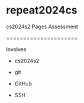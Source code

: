 # repeat2024cs
cs2024s2 Pages Assessment

=====================



Involves

 * cs2024s2

 * git

 * GitHub

 * SSH
